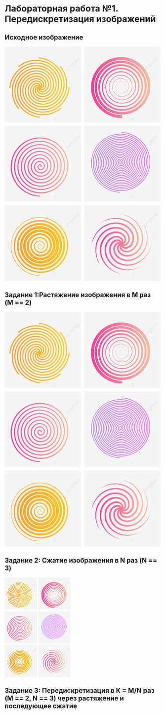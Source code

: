 # Лабораторная работа №1. Передискретизация изображений

## Исходное изображение
![](pictures_src/uzumaki.png)

## Задание 1:Растяжение изображения в M раз (M == 2)
![](pictures_results/uzu.png)

## Задание 2: Сжатие изображения в N раз (N == 3)
![](pictures_results/uzu2.png)
 
## Задание 3: Передискретизация в К = М/N раз (M == 2, N == 3) через растяжение и последующее сжатие
